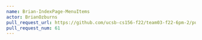 ```yaml
---
name: Brian-IndexPage-MenuItems
actor: BrianOzburns
pull_request_url: https://github.com/ucsb-cs156-f22/team03-f22-6pm-2/pull/61
pull_request_num: 61
---
```

